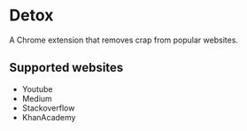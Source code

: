 # Detox

A Chrome extension that removes crap from popular websites.

## Supported websites

* Youtube
* Medium
* Stackoverflow
* KhanAcademy
